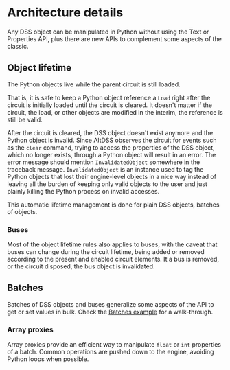 # Architecture details

Any DSS object can be manipulated in Python without using the Text or Properties API, plus there are new APIs to complement some aspects of the classic.

## Object lifetime

The Python objects live while the parent circuit is still loaded.

That is, it is safe to keep a Python object reference a `Load` right after the circuit is initially loaded until the circuit is cleared. It doesn't matter if the circuit, the load, or other objects are modified in the interim, the reference is still be valid.

After the circuit is cleared, the DSS object doesn't exist anymore and the Python object is invalid. Since AltDSS observes the circuit for events such as the `clear` command, trying to access the properties of the DSS object, which no longer exists, through a Python object will result in an error. The error message should mention `InvalidatedObject` somewhere in the traceback message. `InvalidatedObject` is an instance used to tag the Python objects that lost their engine-level objects in a nice way instead of leaving all the burden of keeping only valid objects to the user and just plainly killing the Python process on invalid accesses.

This automatic lifetime management is done for plain DSS objects, batches of objects.

### Buses

Most of the object lifetime rules also applies to buses, with the caveat that buses can change during the circuit lifetime, being added or removed according to the present and enabled circuit elements. It a bus is removed, or the circuit disposed, the bus object is invalidated.

## Batches

Batches of DSS objects and buses generalize some aspects of the API to get or set values in bulk. Check the [Batches example](#examples/Batches) for a walk-through.

### Array proxies

Array proxies provide an efficient way to manipulate `float` or `int` properties of a batch. Common operations are pushed down to the engine, avoiding Python loops when possible.
